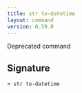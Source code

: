 ```yaml
---
title: str to-datetime
layout: command
version: 0.59.0
---
```


Deprecated command

## Signature

```> str to-datetime ```

